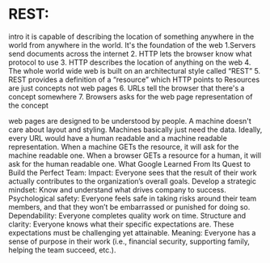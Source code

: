 # REST:
intro it is capable of describing the location of something anywhere in the world from anywhere in the world. It's the foundation of the web
1.Servers send documents across the internet 
2. HTTP lets the browser know what protocol to use 
3. HTTP describes the location of anything on the web 
4. The whole world wide web is built on an architectural style called “REST”
5. REST provides a definition of a “resource” which HTTP points to Resources are just concepts not web pages 
6. URLs tell the browser that there's a concept somewhere
7. Browsers asks for the web page representation of the concept

web pages are designed to be understood by people. A machine doesn't care about layout and styling. Machines basically just need the data. Ideally, every URL would have a human readable and a machine readable representation. When a machine GETs the resource, it will ask for the machine readable one. When a browser GETs a resource for a human, it will ask for the human readable one.
What Google Learned From Its Quest to Build the Perfect Team:
Impact: Everyone sees that the result of their work actually contributes to the organization’s overall goals.
Develop a strategic mindset: Know and understand what drives company to success.
Psychological safety: Everyone feels safe in taking risks around their team members, and that they won’t be embarrassed or punished for doing so.
Dependability: Everyone completes quality work on time.
Structure and clarity: Everyone knows what their specific expectations are. These expectations must be challenging yet attainable.
Meaning: Everyone has a sense of purpose in their work (i.e., financial security, supporting family, helping the team succeed, etc.).